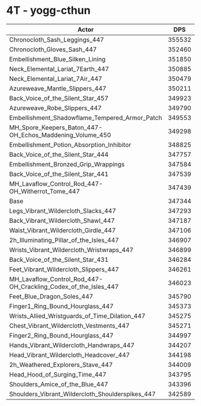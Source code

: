 # 4T - yogg-cthun
| Actor | DPS | Increase |
|---|:---:|:---:|
|Chronocloth_Sash_Leggings_447|355532|2.36%|
|Chronocloth_Gloves_Sash_447|352460|1.47%|
|Embellishment_Blue_Silken_Lining|351850|1.30%|
|Neck_Elemental_Lariat_7Earth_447|350885|1.02%|
|Neck_Elemental_Lariat_7Air_447|350479|0.90%|
|Azureweave_Mantle_Slippers_447|350211|0.83%|
|Back_Voice_of_the_Silent_Star_457|349923|0.74%|
|Azureweave_Robe_Slippers_447|349790|0.70%|
|Embellishment_Shadowflame_Tempered_Armor_Patch|349553|0.64%|
|MH_Spore_Keepers_Baton_447-OH_Echos_Maddening_Volume_450|349298|0.56%|
|Embellishment_Potion_Absorption_Inhibitor|348825|0.43%|
|Back_Voice_of_the_Silent_Star_444|347757|0.12%|
|Embellishment_Bronzed_Grip_Wrappings|347584|0.07%|
|Back_Voice_of_the_Silent_Star_441|347539|0.06%|
|MH_Lavaflow_Control_Rod_447-OH_Witherrot_Tome_447|347439|0.03%|
|Base|347344|0.00%|
|Legs_Vibrant_Wildercloth_Slacks_447|347293|-0.01%|
|Back_Vibrant_Wildercloth_Shawl_447|347187|-0.05%|
|Waist_Vibrant_Wildercloth_Girdle_447|347106|-0.07%|
|2h_Illuminating_Pillar_of_the_Isles_447|346907|-0.13%|
|Wrists_Vibrant_Wildercloth_Wristwraps_447|346899|-0.13%|
|Back_Voice_of_the_Silent_Star_431|346284|-0.31%|
|Feet_Vibrant_Wildercloth_Slippers_447|346261|-0.31%|
|MH_Lavaflow_Control_Rod_447-OH_Crackling_Codex_of_the_Isles_447|346023|-0.38%|
|Feet_Blue_Dragon_Soles_447|345790|-0.45%|
|Finger1_Ring_Bound_Hourglass_447|345373|-0.57%|
|Wrists_Allied_Wristguards_of_Time_Dilation_447|345275|-0.60%|
|Chest_Vibrant_Wildercloth_Vestments_447|345271|-0.60%|
|Finger2_Ring_Bound_Hourglass_447|344997|-0.68%|
|Hands_Vibrant_Wildercloth_Handwraps_447|344207|-0.90%|
|Head_Vibrant_Wildercloth_Headcover_447|344198|-0.91%|
|2h_Weathered_Explorers_Stave_447|344009|-0.96%|
|Head_Hood_of_Surging_Time_447|343795|-1.02%|
|Shoulders_Amice_of_the_Blue_447|343396|-1.14%|
|Shoulders_Vibrant_Wildercloth_Shoulderspikes_447|342589|-1.37%|
